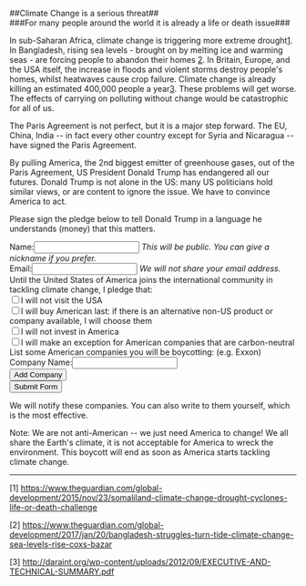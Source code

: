 
##Climate Change is a serious threat##<br>
###For many people around the world it is already a life or death issue###<br>

In sub-Saharan Africa, climate change is triggering more extreme drought<a href="https://www.theguardian.com/global-development/2015/nov/23/somaliland-climate-change-drought-cyclones-life-or-death-challenge" class="sup">1</a>. In Bangladesh, rising sea levels - brought on by melting ice and warming seas - are forcing people to abandon their homes <a href="https://www.theguardian.com/global-development/2017/jan/20/bangladesh-struggles-turn-tide-climate-change-sea-levels-rise-coxs-bazar" class="sup">2</a>. In Britain, Europe, and the USA itself, the increase in floods and violent storms destroy people's homes, whilst heatwaves cause crop failure. Climate change is already killing an estimated 400,000 people a year<a href="http://daraint.org/wp-content/uploads/2012/09/EXECUTIVE-AND-TECHNICAL-SUMMARY.pdf" class="sup">3</a>. These problems will get worse. The effects of carrying on polluting without change would be catastrophic for all of us.

The Paris Agreement is not perfect, but it is a major step forward. 
The EU, China, India -- in fact every other country except for Syria and Nicaragua -- have signed the Paris Agreement. 

By pulling America, the 2nd biggest emitter of greenhouse gases, out of the Paris Agreement, US President Donald Trump has endangered all our futures. Donald Trump is not alone in the US: many US politicians hold similar views, or are content to ignore the issue. We have to convince America to act. 

Please sign the pledge below to tell Donald Trump in a language he understands (money) that this matters.
<form id="pledgeForm" method='GET'>
	<label for='nameField'>Name:</label><input type='text' id='nameField'>
	<i>This will be public. You can give a nickname if you prefer.</i>
	<br>
	<label for='emailField'>Email:</label><input type='text' id='emailField'>
	<i>We will not share your email address.</i>
	<br>
	Until the United States of America joins the international community in tackling climate change, I pledge that:
	<br>
	<input type="checkbox" value="visit">I will not visit the USA<br>
	<input type="checkbox" value="buy-goods">I will buy American last: if there is an alternative non-US product or company available, I will choose them<br>
	<input type="checkbox" value="invest">I will not invest in America<br>
	<input type="checkbox" value="carbon-neutral">I will make an exception for American companies that are carbon-neutral<br>
	List some American companies you will be boycotting: (e.g. Exxon)
	<div id="pledgeFormDiv">
		<label for="company_0">Company Name:</label><input type='text' id='company_0'>
		<div id="additionalCompanies">
		</div>
		<input id='addCompanyNameButton' type='button' value='Add Company'>
		<br>
		<input type='submit' value='Submit Form'>
</form>

We will notify these companies. You can also write to them yourself, which is the most effective.

Note: We are not anti-American -- we just need America to change! We all share the Earth's climate, 
it is not acceptable for America to wreck the environment. This boycott will end as soon as America
starts tackling climate change.


<hr>

[1] https://www.theguardian.com/global-development/2015/nov/23/somaliland-climate-change-drought-cyclones-life-or-death-challenge

[2] https://www.theguardian.com/global-development/2017/jan/20/bangladesh-struggles-turn-tide-climate-change-sea-levels-rise-coxs-bazar

[3] http://daraint.org/wp-content/uploads/2012/09/EXECUTIVE-AND-TECHNICAL-SUMMARY.pdf
